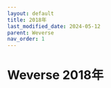 ```yaml
---
layout: default
title: 2018年
last_modified_date: 2024-05-12
parent: Weverse
nav_order: 1
---
```


# Weverse 2018年
